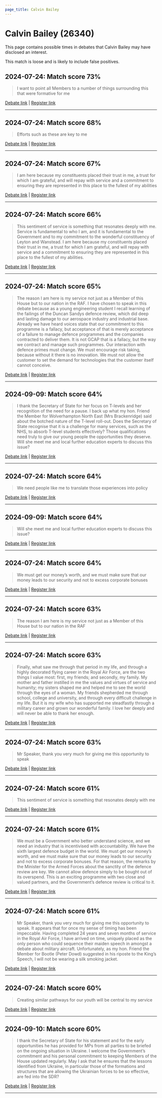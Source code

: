 ```yaml
---
page_title: Calvin Bailey
---
```


# Calvin Bailey  (26340)

This page contains possible times in debates that Calvin Bailey may have disclosed an interest.

This match is loose and is likely to include false positives. 



## 2024-07-24: Match score 73%

>I want to point all Members to a number of things surrounding this that were formative for me

[Debate link](https://www.theyworkforyou.com/debates/?id=2024-07-24d.684.1) | [Register link](https://www.theyworkforyou.com/mp/26340/register)


---



## 2024-07-24: Match score 68%

>Efforts such as these are key to me

[Debate link](https://www.theyworkforyou.com/debates/?id=2024-07-24d.684.1) | [Register link](https://www.theyworkforyou.com/mp/26340/register)


---



## 2024-07-24: Match score 67%

>I am here because my constituents placed their trust in me, a trust for which I am grateful, and will repay with service and a commitment to ensuring they are represented in this place to the fullest of my abilities

[Debate link](https://www.theyworkforyou.com/debates/?id=2024-07-24d.684.1) | [Register link](https://www.theyworkforyou.com/mp/26340/register)


---



## 2024-07-24: Match score 66%

>This sentiment of service is something that resonates deeply with me. Service is fundamental to who I am, and it is fundamental to the Government and to my commitment to the wonderful constituency of Leyton and Wanstead. I am here because my constituents placed their trust in me, a trust for which I am grateful, and will repay with service and a commitment to ensuring they are represented in this place to the fullest of my abilities.

[Debate link](https://www.theyworkforyou.com/debates/?id=2024-07-24d.684.1) | [Register link](https://www.theyworkforyou.com/mp/26340/register)


---



## 2024-07-24: Match score 65%

>The reason I am here is my service not just as a Member of this House but to our nation in the RAF. I have chosen to speak in this debate because as a young engineering student I recall learning of the failings of the Duncan Sandys defence review, which did deep and lasting damage to our aerospace industry and industrial base. Already we have heard voices state that our commitment to this programme is a fallacy, but acceptance of that is merely acceptance of a failure to manage defence programmes and the companies contracted to deliver them. It is not GCAP that is a fallacy, but the way we contract and manage such programmes. Our interaction with defence primes must change. We must encourage risk taking, because without it there is no innovation. We must not allow the customer to set the demand for technologies that the customer itself cannot conceive.

[Debate link](https://www.theyworkforyou.com/debates/?id=2024-07-24d.684.1) | [Register link](https://www.theyworkforyou.com/mp/26340/register)


---



## 2024-09-09: Match score 64%

>I thank the Secretary of State for her focus on T-levels and her recognition of the need for a pause. I back up what my hon. Friend the Member for Wolverhampton North East (Mrs Brackenridge) said about the botched nature of the T-level roll-out. Does the Secretary of State recognise that it is a challenge for many services, such as the NHS, to absorb T-level students effectively? Those qualifications need truly to give our young people the opportunities they deserve. Will she meet me and local further education experts to discuss this issue?

[Debate link](https://www.theyworkforyou.com/debates/?id=2024-09-09b.548.7) | [Register link](https://www.theyworkforyou.com/mp/26340/register)


---



## 2024-07-24: Match score 64%

>We need people like me to translate those experiences into policy

[Debate link](https://www.theyworkforyou.com/debates/?id=2024-07-24d.684.1) | [Register link](https://www.theyworkforyou.com/mp/26340/register)


---



## 2024-09-09: Match score 64%

>Will she meet me and local further education experts to discuss this issue?

[Debate link](https://www.theyworkforyou.com/debates/?id=2024-09-09b.548.7) | [Register link](https://www.theyworkforyou.com/mp/26340/register)


---



## 2024-07-24: Match score 64%

>We must get our money’s worth, and we must make sure that our money leads to our security and not to excess corporate bonuses

[Debate link](https://www.theyworkforyou.com/debates/?id=2024-07-24d.684.1) | [Register link](https://www.theyworkforyou.com/mp/26340/register)


---



## 2024-07-24: Match score 63%

>The reason I am here is my service not just as a Member of this House but to our nation in the RAF

[Debate link](https://www.theyworkforyou.com/debates/?id=2024-07-24d.684.1) | [Register link](https://www.theyworkforyou.com/mp/26340/register)


---



## 2024-07-24: Match score 63%

>Finally, what saw me through that period in my life, and through a highly decorated flying career in the Royal Air Force, are the two things I value most: first, my friends; and secondly, my family. My mother and father instilled in me the values and virtues of service and humanity; my sisters shaped me and helped me to see the world through the eyes of a woman. My friends shepherded me through school, college and university, and through every difficult challenge in my life. But it is my wife who has supported me steadfastly through a military career and grown our wonderful family. I love her deeply and will never be able to thank her enough.

[Debate link](https://www.theyworkforyou.com/debates/?id=2024-07-24d.684.1) | [Register link](https://www.theyworkforyou.com/mp/26340/register)


---



## 2024-07-24: Match score 63%

>Mr Speaker, thank you very much for giving me this opportunity to speak

[Debate link](https://www.theyworkforyou.com/debates/?id=2024-07-24d.684.1) | [Register link](https://www.theyworkforyou.com/mp/26340/register)


---



## 2024-07-24: Match score 61%

>This sentiment of service is something that resonates deeply with me

[Debate link](https://www.theyworkforyou.com/debates/?id=2024-07-24d.684.1) | [Register link](https://www.theyworkforyou.com/mp/26340/register)


---



## 2024-07-24: Match score 61%

>We must be a Government who better understand science, and we need an industry that is incentivised with accountability. We have the sixth largest defence budget in the world. We must get our money’s worth, and we must make sure that our money leads to our security and not to excess corporate bonuses. For that reason, the remarks by the Minister for the Armed Forces about the sanctity of the defence review are key. We cannot allow defence simply to be bought out of its overspend. This is an exciting programme with two close and valued partners, and the Government’s defence review is critical to it.

[Debate link](https://www.theyworkforyou.com/debates/?id=2024-07-24d.684.1) | [Register link](https://www.theyworkforyou.com/mp/26340/register)


---



## 2024-07-24: Match score 61%

>Mr Speaker, thank you very much for giving me this opportunity to speak. It appears that for once my sense of timing has been impeccable. Having completed 24 years and seven months of service in the Royal Air Force, I have arrived on time, uniquely placed as the only person who could sequence their maiden speech in amongst a debate about military aircraft. Unfortunately, as my hon. Friend the Member for Bootle (Peter Dowd) suggested in his riposte to the King’s Speech, I will not be wearing a silk smoking jacket.

[Debate link](https://www.theyworkforyou.com/debates/?id=2024-07-24d.684.1) | [Register link](https://www.theyworkforyou.com/mp/26340/register)


---



## 2024-07-24: Match score 60%

>Creating similar pathways for our youth will be central to my service

[Debate link](https://www.theyworkforyou.com/debates/?id=2024-07-24d.684.1) | [Register link](https://www.theyworkforyou.com/mp/26340/register)


---



## 2024-09-10: Match score 60%

>I thank the Secretary of State for his statement and for the early opportunities he has provided for MPs from all parties to be briefed on the ongoing situation in Ukraine. I welcome the Government’s commitment and his personal commitment to keeping Members of the House updated regularly. May I ask that he ensures that the lessons identified from Ukraine, in particular those of the formations and structures that are allowing the Ukrainian forces to be so effective, are fed into the SDR?

[Debate link](https://www.theyworkforyou.com/debates/?id=2024-09-10a.710.1) | [Register link](https://www.theyworkforyou.com/mp/26340/register)


---

